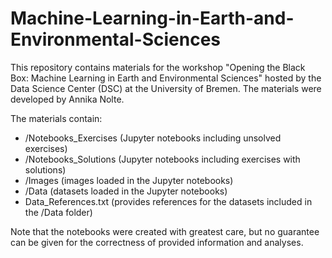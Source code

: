 # Machine-Learning-in-Earth-and-Environmental-Sciences

This repository contains materials for the workshop "Opening the Black Box: Machine Learning in Earth and Environmental Sciences" hosted by the Data Science Center (DSC) at the University of Bremen. The materials were developed by Annika Nolte.

The materials contain:

- /Notebooks_Exercises (Jupyter notebooks including unsolved exercises)
- /Notebooks_Solutions (Jupyter notebooks including exercises with solutions)
- /Images (images loaded in the Jupyter notebooks)
- /Data (datasets loaded in the Jupyter notebooks)
- Data_References.txt (provides references for the datasets included in the /Data folder)

Note that the notebooks were created with greatest care, but no guarantee can be given for the correctness of provided information and analyses.
